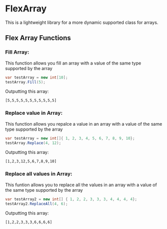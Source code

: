 # FlexArray
This is a lightweight library for a more dynamic supported class for arrays.

## Flex Array Functions

### Fill Array:
This function allows you fill an array with a value of the same
type supported by the array
```csharp
var testArray = new int[10];
testArray.Fill(5);
```
Outputting this array:
```
[5,5,5,5,5,5,5,5,5,5,5]
```

### Replace value in Array:
This function allows you repalce a value in an array with a value 
of the same type supported by the array
```csharp
var testArray = new int[]{ 1, 2, 3, 4, 5, 6, 7, 8, 9, 10};
testArray.Replace(4, 12);
```
Outputting this array:
```
[1,2,3,12,5,6,7,8,9,10]
```

### Replace all values in Array:
This funtion allows you to replace all the values in an array with
a value of the same type supported by the array
```csharp
var testArray2 = new int[] { 1, 2, 2, 3, 3, 3, 4, 4, 4, 4};
testArray2.ReplaceAll(4, 6);
```
Outputting this array:
```
[1,2,2,3,3,3,6,6,6,6]
```

